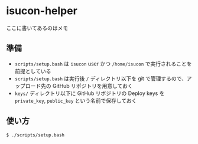 # isucon-helper

ここに書いてあるのはメモ

## 準備

- `scripts/setup.bash` は `isucon` user かつ `/home/isucon` で実行されることを前提としている
- `scripts/setup.bash` は実行後 `/` ディレクトリ以下を git で管理するので、アップロード先の GitHub リポジトリを用意しておく
- `keys/` ディレクトリ以下に GitHub リポジトリの Deploy keys を `private_key`, `public_key` という名前で保存しておく

## 使い方

```shell
$ ./scripts/setup.bash
```
